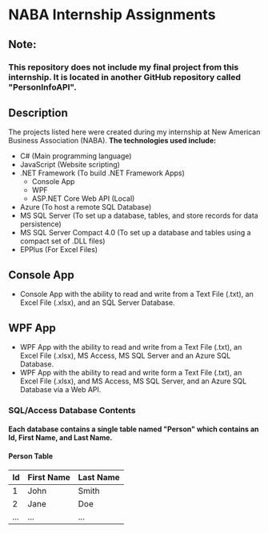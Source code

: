 # NABA Internship Assignments

## Note:
### This repository does not include my final project from this internship. It is located in another GitHub repository called "PersonInfoAPI".

## Description
The projects listed here were created during my internship at New American Business Association (NABA).
**The technologies used include:**
* C# (Main programming language)
* JavaScript (Website scripting)
* .NET Framework (To build .NET Framework Apps)
    * Console App
    * WPF
    * ASP.NET Core Web API (Local)
* Azure (To host a remote SQL Database)
* MS SQL Server (To set up a database, tables, and store records for data persistence)
* MS SQL Server Compact 4.0 (To set up a database and tables using a compact set of .DLL files)
* EPPlus (For Excel Files)

## Console App

* Console App with the ability to read and write from a Text File (.txt), an Excel File (.xlsx), and an SQL Server Database.

## WPF App

* WPF App with the ability to read and write from a Text File (.txt), an Excel File (.xlsx), MS Access, MS SQL Server and an Azure SQL Database.
* WPF App with the ability to read and write form a Text File (.txt), an Excel File (.xlsx), and MS Access, MS SQL Server, and an Azure SQL Database via a Web API.

### SQL/Access Database Contents

#### Each database contains a single table named "Person" which contains an Id, First Name, and Last Name.

#### Person Table

Id  | First  Name  | Last Name
--- | ------------ | ---------
1   | John         | Smith
2   | Jane         | Doe
... | ...          | ...
